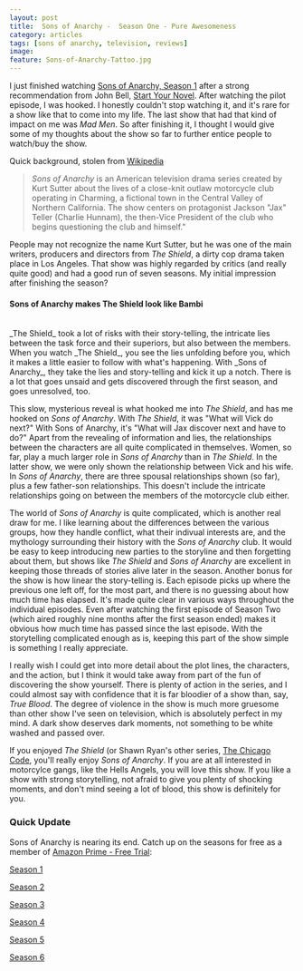 ```yaml
---
layout: post
title:  Sons of Anarchy -  Season One - Pure Awesomeness
category: articles
tags: [sons of anarchy, television, reviews]
image:
feature: Sons-of-Anarchy-Tattoo.jpg
---
```


I just finished watching [Sons of Anarchy, Season 1](https://itunes.apple.com/us/tv-season/sons-of-anarchy-season-1/id289274652?uo=4&at=10l4Qt "Sons of Anarchy - Season 1") after a strong recommendation from John Bell, [Start Your Novel](http://www.startyournovel.com/). After watching the pilot episode, I was hooked. I honestly couldn't stop watching it, and it's rare for a show like that to come into my life. The last show that had that kind of impact on me was _Mad Men_. So after finishing it, I thought I would give some of my thoughts about the show so far to further entice people to watch/buy the show. 

Quick background, stolen from [Wikipedia](http://en.wikipedia.org/wiki/Sons_of_Anarchy)   


> _Sons of Anarchy_ is an American television drama series created by Kurt Sutter about the lives of a close-knit outlaw motorcycle club operating in Charming, a fictional town in the Central Valley of Northern California. The show centers on protagonist Jackson "Jax" Teller (Charlie Hunnam), the then-Vice President of the club who begins questioning the club and himself."

People may not recognize the name Kurt Sutter, but he was one of the main writers, producers and directors from _The Shield_, a dirty cop drama taken place in Los Angeles. That show was highly regarded by critics (and really quite good) and had a good run of seven seasons. My initial impression after finishing the season? 

#### Sons of Anarchy makes The Shield look like Bambi
<br>
_The Shield_ took a lot of risks with their story-telling, the intricate lies between the task force and their superiors, but also between the members. When you watch _The Shield_, you see the lies unfolding before you, which it makes a little easier to follow with what's happening. With _Sons of Anarchy_, they take the lies and story-telling and kick it up a notch. There is a lot that goes unsaid and gets discovered through the first season, and goes unresolved, too.    

This slow, mysterious reveal is what hooked me into _The Shield_, and has me hooked on _Sons of Anarchy_. With _The Shield_, it was "What will Vick do next?" With Sons of Anarchy, it's "What will Jax discover next and have to do?" Apart from the revealing of information and lies, the relationships between the characters are all quite complicated in themselves. Women, so far, play a much larger role in _Sons of Anarchy_ than in _The Shield_. In the latter show, we were only shown the relationship between Vick and his wife. In _Sons of Anarchy_, there are three spousal relationships shown (so far), plus a few father-son relationships. This doesn't include the intricate relationships going on between the members of the motorcycle club either. 

The world of _Sons of Anarchy_ is quite complicated, which is another real draw for me. I like learning about the differences between the various groups, how they handle conflict, what their indivual interests are, and the mythology surrounding their history with the _Sons of Anarchy_ club. It would be easy to keep introducing new parties to the storyline and then forgetting about them, but shows like _The Shield_ and _Sons of Anarchy_ are excellent in keeping those threads of stories alive later in the season. Another bonus for the show is how linear the story-telling is. Each episode picks up where the previous one left off, for the most part, and there is no guessing about how much time has elapsed. It's made quite clear in various ways throughout the individual episodes. Even after watching the first episode of Season Two (which aired roughly nine months after the first season ended) makes it obvious how much time has passed since the last episode. With the storytelling complicated enough as is, keeping this part of the show simple is something I really appreciate. 

I really wish I could get into more detail about the plot lines, the characters, and the action, but I think it would take away from part of the fun of discovering the show yourself. There is plenty of action in the series, and I could almost say with confidence that it is far bloodier of a show than, say, _True Blood_. The degree of violence in the show is much more gruesome than other show I've seen on television, which is absolutely perfect in my mind. A dark show deserves dark moments, not something to be white washed and passed over. 

If you enjoyed _The Shield_ (or Shawn Ryan's other series, [The Chicago Code](http://amzn.to/11qcX4t "Chicago Code"), you'll really enjoy _Sons of Anarchy_. If you are at all interested in motorcylce gangs, like the Hells Angels, you will love this show. If you like a show with strong storytelling, not afraid to give you plenty of shocking moments, and don't mind seeing a lot of blood, this show is definitely for you.  

### Quick Update

Sons of Anarchy is nearing its end. Catch up on the seasons for free as a member of [Amazon Prime - Free Trial](http://www.amazon.com/gp/video/primesignup?tag=four0b-20 "Amazon Prime - Free Trial"):

[Season 1](http://www.amazon.com/gp/product/B0040I09RM/ref=as_li_tl?ie=UTF8&camp=1789&creative=390957&creativeASIN=B0040I09RM&linkCode=as2&tag=four0b-20&linkId=RMXSMOFILWF6JPKU "Season 1")

[Season 2](http://www.amazon.com/gp/product/B003M70O5O/ref=as_li_tl?ie=UTF8&camp=1789&creative=390957&creativeASIN=B003M70O5O&linkCode=as2&tag=four0b-20&linkId=5WJ2B44YTZIBCU2O "Season 2")

[Season 3](http://www.amazon.com/gp/product/B003ZZRKVE/ref=as_li_tl?ie=UTF8&camp=1789&creative=390957&creativeASIN=B003ZZRKVE&linkCode=as2&tag=four0b-20&linkId=ZOUYKHUFW4YESPFT "Season 3")

[Season 4](http://www.amazon.com/gp/product/B005LLSNNE/ref=as_li_tl?ie=UTF8&camp=1789&creative=390957&creativeASIN=B005LLSNNE&linkCode=as2&tag=four0b-20&linkId=H6VZWBG2HPMUEAZD "Season 4")

[Season 5](http://www.amazon.com/gp/product/B0099JKR6U/ref=as_li_tl?ie=UTF8&camp=1789&creative=390957&creativeASIN=B0099JKR6U&linkCode=as2&tag=four0b-20&linkId=VBTGFJ62DYYJ67PC "Season 5")

[Season 6](http://www.amazon.com/gp/product/B00F3WB7FM/ref=as_li_tl?ie=UTF8&camp=1789&creative=390957&creativeASIN=B00F3WB7FM&linkCode=as2&tag=four0b-20&linkId=WU72WO7IZDL3WYNJ "Season 6")

 

